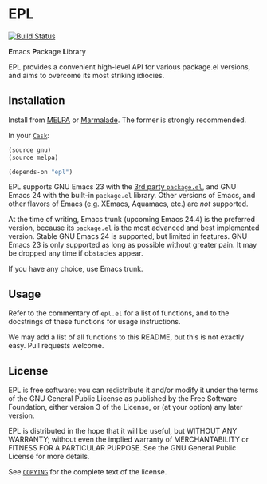 EPL
===

[![Build Status][badge-travis]][travis]

**E**macs **P**ackage **L**ibrary

EPL provides a convenient high-level API for various package.el versions, and
aims to overcome its most striking idiocies.

Installation
------------

Install from [MELPA][] or [Marmalade][].  The former is strongly recommended.

In your [`Cask`][cask]:

```cl
(source gnu)
(source melpa)

(depends-on "epl")
```

EPL supports GNU Emacs 23 with the [3rd party `package.el`][legacy-package], and
GNU Emacs 24 with the built-in `package.el` library.  Other versions of Emacs,
and other flavors of Emacs (e.g. XEmacs, Aquamacs, etc.) are *not* supported.

At the time of writing, Emacs trunk (upcoming Emacs 24.4) is the preferred
version, because its `package.el` is the most advanced and best implemented
version.  Stable GNU Emacs 24 is supported, but limited in features.  GNU Emacs
23 is only supported as long as possible without greater pain.  It may be
dropped any time if obstacles appear.

If you have any choice, use Emacs trunk.

Usage
-----

Refer to the commentary of `epl.el` for a list of functions, and to the
docstrings of these functions for usage instructions.

We may add a list of all functions to this README, but this is not exactly
easy.  Pull requests welcome.

License
-------

EPL is free software: you can redistribute it and/or modify it under the terms
of the GNU General Public License as published by the Free Software Foundation,
either version 3 of the License, or (at your option) any later version.

EPL is distributed in the hope that it will be useful, but WITHOUT ANY WARRANTY;
without even the implied warranty of MERCHANTABILITY or FITNESS FOR A PARTICULAR
PURPOSE.  See the GNU General Public License for more details.

See [`COPYING`][copying] for the complete text of the license.

[badge-travis]: https://travis-ci.org/cask/epl.svg?branch=master
[travis]: https://travis-ci.org/cask/epl
[MELPA]: http://melpa.milkbox.net/#/epl
[Marmalade]: http://marmalade-repo/packages/epl
[Cask]: http://cask.github.io/
[legacy-package]: https://github.com/technomancy/package.el
[COPYING]: https://github.com/cask/epl/blob/master/COPYING
